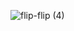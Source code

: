 ![flip-flip (4)](https://github.com/MaxwellDG/MaxwellDG/assets/51105802/4344a993-a7e2-4fa8-9142-0d457cc6152d)

